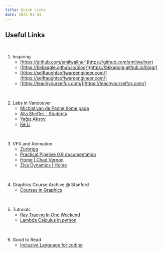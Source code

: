 ```yaml
---
title: Quick Links
date: 2021-01-31
---
```


## Useful Links
<br>

1. Inspiring
	* [https://github.com/emilwallner](https://github.com/emilwallner)
	* [https://bkkaggle.github.io/blog/](https://bkkaggle.github.io/blog/)
	* [https://selftaughtsoftwareengineer.com/](https://selftaughtsoftwareengineer.com/)
	* [https://teachyourselfcs.com/](https://teachyourselfcs.com/)
<br>

2. Labs in Vancouver
	* [Michiel van de Panne home page](https://www.cs.ubc.ca/~van/)
	* [Alla Sheffer - Students](https://www.cs.ubc.ca/~sheffa/students.html)
	* [Yağız Aksoy](http://yaksoy.github.io/)
	* [Ke Li](http://www.sfu.ca/~keli/)
<br>

3. VFX  and Animation
	* [Zurbrigg](https://zurbrigg.com/)
	* [Practical Pipeline 0.9 documentation](http://pipeline.asimation.com/)
	* [Home | Chad Vernon](https://www.chadvernon.com/)
	* [Ziva Dynamics | Home](https://zivadynamics.com/)
<br>

4. Graphics Course Archive @ Stanford
	* [Courses in Graphics](http://graphics.stanford.edu/courses/)
<br>

5. Tutorials
	* [Ray Tracing In One Weekend](https://raytracing.github.io/books/RayTracingInOneWeekend.html)
	* [Lambda Calculus in python](https://www.youtube.com/watch?v=5C6sv7-eTKg)
<br>

6. Good to Read
	* [Inclusive Language for coding](https://www.aswf.io/blog/inclusive-language/)
<br>

